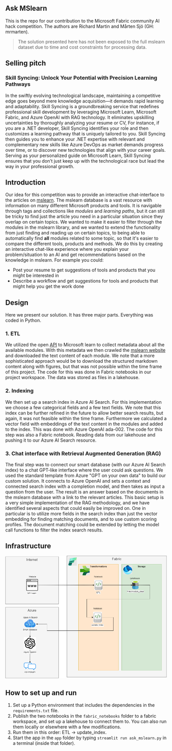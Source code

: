 ## Ask MSlearn
This is the repo for our contribution to the Microsoft Fabric community AI hack competition.
The authors are Richard Martin and Mårten Sjö (GH: mrmarten).
> The solution presented here has not been exposed to the full mslearn dataset due to time and cost constraints for processing data.

## Selling pitch

### Skill Syncing: Unlock Your Potential with Precision Learning Pathways
 
In the swiftly evolving technological landscape, maintaining a competitive edge goes beyond mere knowledge acquisition—it demands rapid learning and adaptability. Skill Syncing is a groundbreaking service that redefines professional skill development by leveraging Microsoft Learn, Microsoft Fabric, and Azure OpenAI with RAG technology. It eliminates upskilling uncertainties by thoroughly analyzing your resume or CV, For instance, if you are a .NET developer, Skill Syncing identifies your role and then customizes a learning pathway that is uniquely tailored to you. Skill Syncing then guides you to enhance your .NET expertise with relevant and complementary new skills like Azure DevOps as market demands progress over time, or to discover new technologies that align with your career goals. Serving as your personalized guide on Microsoft Learn, Skill Syncing ensures that you don’t just keep up with the technological race but lead the way in your professional growth.


## Introduction
Our idea for this competition was to provide an interactive chat-interface to the articles on [mslearn](https://learn.microsoft.com). The mslearn database is a vast resource with information on many different Microsoft products and tools. It is navigable through tags and collections like *modules* and *learning paths*, but it can still be tricky to find just the article you need in a particular situation since they overlap on certain topics. We wanted to make it easier to filter through the modules in the mslearn library, and we wanted to extend the functionality from just finding and reading up on certain topics, to being able to automatically find **all** modules related to some topic, so that it's easier to compare the different tools, products and methods. We do this by creating an interactive chat-like experience where you explain your problem/situation to an AI and get recommendations based on the knowledge in mslearn.
For example you could:
* Post your resume to get suggestions of tools and products that you might be interested in
* Describe a workflow and get suggestions for tools and products that might help you get the work done

## Design
Here we present our solution. It has three major parts. Everything was coded in Python.

### 1. ETL
We utilized the open [API](https://learn.microsoft.com/en-us/training/support/catalog-api) to Microsoft learn to collect metadata about all the available modules. With this metadata we then crawled the [mslearn website](https://learn.microsoft.com) and downloaded the text content of each module. We note that a more sophisticated approach would be to download the structured markdown content along with figures, but that was not possible within the time frame of this project.
The code for this was done in Fabric notebooks in our project workspace. The data was stored as files in a lakehouse.

### 2. Indexing
We then set up a search index in Azure AI Search. For this implementation we choose a few categorical fields and a few text fields. We note that this index can be further refined in the future to allow better search results, but again, it was not feasible within the time frame. Furthermore we calculated a vector field with embeddings of the text content in the modules and added to the index. This was done with Azure OpenAI ada-002.
The code for this step was also a Fabric notebook. Reading data from our lakehouse and pushing it to our Azure AI Search resource.

### 3. Chat interface with Retrieval Augmented Generation (RAG)
The final step was to connect our smart database (with our Azure AI Search index) to a chat GPT-like interface where the user could ask questions. We used the standard template from Azure "GPT on your own data" to build our custom solution. It connects to Azure OpenAI and sets a context and connected search index with a completion model, and then takes as input a question from the user. The result is an answer based on the documents in the mslearn database with a link to the relevant articles. This basic setup is a very simple implementation of the RAG methodology, and we have identified several aspects that could easily be improved on. One in particular is to utilize more fields in the search index than just the vector embedding for finding matching documents, and to use custom scoring profiles. The document matching could be extended by letting the model call functions to filter the index search results.


## Infrastructure
![infrastructure_map](docs/infrastructure.png)


## How to set up and run
1. Set up a Python environment that includes the dependencies in the `requirements.txt` file.
2. Publish the two notebooks in the `fabric_notebooks` folder to a fabric workspace, and set up a lakehouse to connect them to. You can also run them locally or elsewhere with a few modifications.
3. Run them in this order: ETL -> update_index.
4. Start the app in the `app` folder by typing `streamlit run ask_mslearn.py` in a terminal (inside that folder).


